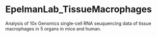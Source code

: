 # EpelmanLab_TissueMacrophages

Analysis of 10x Genomics single-cell RNA seuquencing data of tissue macrophages in 5 organs in mice and human.
